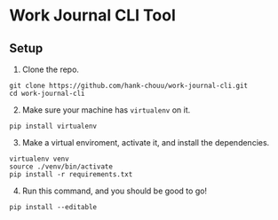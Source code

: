 # Work Journal CLI Tool

## Setup 

1. Clone the repo.

```
git clone https://github.com/hank-chouu/work-journal-cli.git
cd work-journal-cli
```

2. Make sure your machine has `virtualenv` on it.

```
pip install virtualenv
```

3. Make a virtual enviroment, activate it, and install the dependencies.

```
virtualenv venv
source ./venv/bin/activate
pip install -r requirements.txt
```

4. Run this command, and you should be good to go!

```
pip install --editable
```